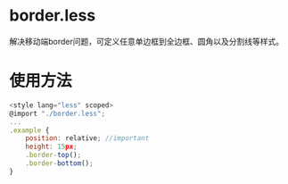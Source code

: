 # border.less
解决移动端border问题，可定义任意单边框到全边框、圆角以及分割线等样式。

# 使用方法
```javascript
<style lang="less" scoped>
@import "./border.less";
...
.example {
    position: relative; //important
    height: 15px;
    .border-top();
    .border-bottom();
}
```

